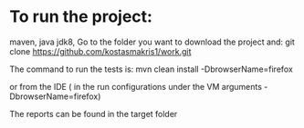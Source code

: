 # To run the project:
maven, java jdk8, 
Go to the folder you want to download the project and:
git clone https://github.com/kostasmakris1/work.git

The command to run the tests is:
mvn clean install -DbrowserName=firefox

or from the IDE ( in the run configurations under the VM arguments 
-DbrowserName=firefox)

The reports can be found in the target folder
